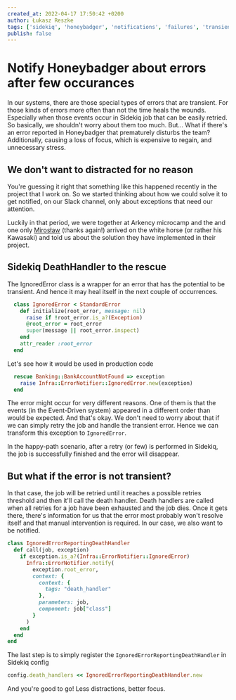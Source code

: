 ```yaml
---
created_at: 2022-04-17 17:50:42 +0200
author: Łukasz Reszke
tags: ['sidekiq', 'honeybadger', 'notifications', 'failures', 'transient errors']
publish: false
---
```


# Notify Honeybadger about errors after few occurances

In our systems, there are those special types of errors that are transient. For those kinds of errors more often than not the time heals the wounds. Especially when those events occur in Sidekiq job that can be easily retried. So basically, we shouldn't worry about them too much. But... What if there's an error reported in Honeybadger that prematurely disturbs the team? Additionally, causing a loss of focus, which is expensive to regain, and unnecessary stress.

<!-- more -->

## We don't want to distracted for no reason
You're guessing it right that something like this happened recently in the project that I work on. So we started thinking about how we could solve it to get notified, on our Slack channel, only about exceptions that need our attention.

Luckily in that period, we were together at Arkency microcamp and the and one only [Mirosław](https://blog.arkency.com/authors/miroslaw-praglowski/) (thanks again!) arrived on the white horse (or rather his Kawasaki) and told us about the solution they have implemented in their project.

## Sidekiq DeathHandler to the rescue
The IgnoredError class is a wrapper for an error that has the potential to be transient. And hence it may heal itself in the next couple of occurrences.
```ruby
  class IgnoredError < StandardError
    def initialize(root_error, message: nil)
      raise if !root_error.is_a?(Exception)
      @root_error = root_error
      super(message || root_error.inspect)
    end
    attr_reader :root_error
  end
```

Let's see how it would be used in production code
```ruby
  rescue Banking::BankAccountNotFound => exception
    raise Infra::ErrorNotifier::IgnoredError.new(exception)
  end
```
The error might occur for very different reasons. One of them is that the events (in the Event-Driven system) appeared in a different order than would be expected. And that's okay. We don't need to worry about that if we can simply retry the job and handle the transient error. Hence we can transform this exception to `IgnoredError`.

In the happy-path scenario, after a retry (or few) is performed in Sidekiq, the job is successfully finished and the error will disappear.

## But what if the error is not transient?
In that case, the job will be retried until it reaches a possible retries threshold and then it'll call the death handler.
Death handlers are called when all retries for a job have been exhausted and the job dies. Once it gets there, there's information for us that the error most probably won't resolve itself and that manual intervention is required. In our case, we also want to be notified.
```ruby
class IgnoredErrorReportingDeathHandler
  def call(job, exception)
    if exception.is_a?(Infra::ErrorNotifier::IgnoredError)
      Infra::ErrorNotifier.notify(
        exception.root_error,
        context: {
          context: {
            tags: "death_handler"
          },
          parameters: job,
          component: job["class"]
        }
      )
    end
  end
end
```
The last step is to simply register the `IgnoredErrorReportingDeathHandler` in Sidekiq config
```ruby
config.death_handlers << IgnoredErrorReportingDeathHandler.new
```

And you're good to go! Less distractions, better focus.
